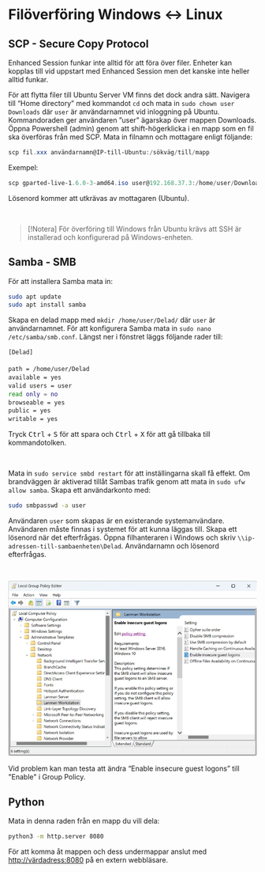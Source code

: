 # Filöverföring Windows <span style='font-size:auto;'>&#8596;</span> Linux

<!-- toc -->

## SCP - Secure Copy Protocol  

Enhanced Session funkar inte alltid för att föra över filer. Enheter kan kopplas till vid uppstart med Enhanced Session
men det kanske inte heller alltid funkar.  

För att flytta filer till Ubuntu Server VM finns det dock andra sätt. Navigera till “Home directory” med kommandot `cd`
och mata in `sudo chown user Downloads` där `user` är användarnamnet vid inloggning på Ubuntu. Kommandoraden ger användaren
”user” ägarskap över mappen Downloads. Öppna Powershell (admin) genom att shift-högerklicka i en mapp som en fil ska överföras
från med SCP. Mata in filnamn och mottagare enligt följande:  

````Powershell
scp fil.xxx användarnamn@IP-till-Ubuntu:/sökväg/till/mapp
````  

Exempel:

````Powershell
scp gparted-live-1.6.0-3-amd64.iso user@192.168.37.3:/home/user/Downloads
````

Lösenord kommer att utkrävas av mottagaren (Ubuntu).  

</br>  

> [!Notera]
> För överföring till Windows från Ubuntu krävs att SSH är installerad och konfigurerad på Windows-enheten.  

## Samba - SMB

För att installera Samba mata in:  

````Bash
sudo apt update
sudo apt install samba  
````  

Skapa en delad mapp med `mkdir /home/user/Delad/` där `user` är användarnamnet. För att konfigurera Samba mata in `sudo nano /etc/samba/smb.conf`. Längst ner i fönstret läggs följande rader till:

````bash
[Delad]

path = /home/user/Delad
available = yes
valid users = user
read only = no
browseable = yes
public = yes
writable = yes
````  

Tryck <kbd>Ctrl</kbd> + <kbd>S</kbd> för att spara och <kbd>Ctrl</kbd> + <kbd>X</kbd> för att gå tillbaka till kommandotolken.  

</br>  

Mata in `sudo service smbd restart` för att inställingarna skall få effekt. Om brandväggen är aktiverad tillåt Sambas trafik genom att mata in `sudo ufw allow samba`. Skapa ett användarkonto med:  

````Bash
sudo smbpasswd -a user
````  

Användaren `user` som skapas är en existerande systemanvändare. Användaren måste finnas i systemet för att kunna läggas till. Skapa ett lösenord när det efterfrågas. Öppna filhanteraren i Windows och skriv `\\ip-adressen-till-sambaenheten\Delad`. Användarnamn och lösenord efterfrågas.  

</br>

![Bild](./filetransfer/group_policy.jpg)  

Vid problem kan man testa att ändra “Enable insecure guest logons” till "Enable" i Group Policy.  

## Python  

Mata in denna raden från en mapp du vill dela:  

````Bash
python3 -m http.server 8080
````  
För att komma åt mappen och dess undermappar anslut med <http://värdadress:8080> på en extern webbläsare.  
